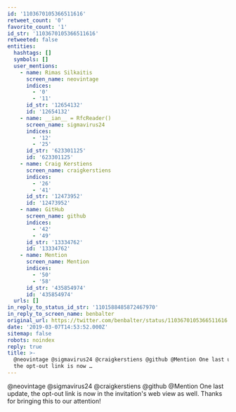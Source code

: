 ```yaml
---
id: '1103670105366511616'
retweet_count: '0'
favorite_count: '1'
id_str: '1103670105366511616'
retweeted: false
entities:
  hashtags: []
  symbols: []
  user_mentions:
    - name: Rimas Silkaitis
      screen_name: neovintage
      indices:
        - '0'
        - '11'
      id_str: '12654132'
      id: '12654132'
    - name: __ian__ = RfcReader()
      screen_name: sigmavirus24
      indices:
        - '12'
        - '25'
      id_str: '623301125'
      id: '623301125'
    - name: Craig Kerstiens
      screen_name: craigkerstiens
      indices:
        - '26'
        - '41'
      id_str: '12473952'
      id: '12473952'
    - name: GitHub
      screen_name: github
      indices:
        - '42'
        - '49'
      id_str: '13334762'
      id: '13334762'
    - name: Mention
      screen_name: Mention
      indices:
        - '50'
        - '58'
      id_str: '435854974'
      id: '435854974'
  urls: []
in_reply_to_status_id_str: '1101588485872467970'
in_reply_to_screen_name: benbalter
original_url: https://twitter.com/benbalter/status/1103670105366511616
date: '2019-03-07T14:53:52.000Z'
sitemap: false
robots: noindex
reply: true
title: >-
  @neovintage @sigmavirus24 @craigkerstiens @github @Mention One last update,
  the opt-out link is now …
---
```


@neovintage @sigmavirus24 @craigkerstiens @github @Mention One last update, the opt-out link is now in the invitation's web view as well. Thanks for bringing this to our attention!